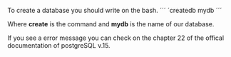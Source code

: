 To create a database you should write on the bash.
´´´
´createdb mydb
´´´

Where **create** is the command and **mydb** is the name of our database.

If you see a error message you can check on the chapter 22 of the offical documentation of postgreSQL v.15.

